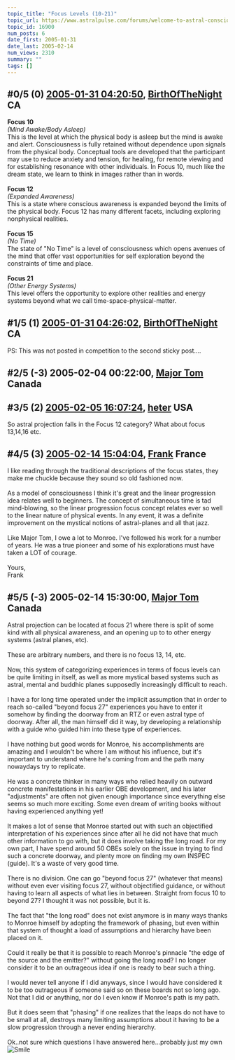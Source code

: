 ```yaml
---
topic_title: "Focus Levels (10-21)"
topic_url: https://www.astralpulse.com/forums/welcome-to-astral-consciousness!/focus-levels-10-21
topic_id: 16900
num_posts: 6
date_first: 2005-01-31
date_last: 2005-02-14
num_views: 2310
summary: ""
tags: []
---
```


## \#0/5 (0) [2005-01-31 04:20:50](https://www.astralpulse.com/forums/index.php?msg=146065), [BirthOfTheNight](https://www.astralpulse.com/forums/profile/?u=8198) CA ##
<section>
<b>
 Focus 10
</b>
<br>
<i>
 (Mind Awake/Body Asleep)
</i>
<br>
This is the level at which the physical body is asleep but the mind is awake and alert. Consciousness is fully retained without dependence upon signals from the physical body. Conceptual tools are developed that the participant may use to reduce anxiety and tension, for healing, for remote viewing and for establishing resonance with other individuals. In Focus 10, much like the dream state, we learn to think in images rather than in words.
<br>
<br>
<b>
 Focus 12
</b>
<br>
<i>
 (Expanded Awareness)
</i>
<br>
This is a state where conscious awareness is expanded beyond the limits of the physical body. Focus 12 has many different facets, including exploring nonphysical realities.
<br>
<br>
<b>
 Focus 15
</b>
<br>
<i>
 (No Time)
</i>
<br>
The state of "No Time" is a level of consciousness which opens avenues of the mind that offer vast opportunities for self exploration beyond the constraints of time and place.
<br>
<br>
<b>
 Focus 21
</b>
<br>
<i>
 (Other Energy Systems)
</i>
<br>
This level offers the opportunity to explore other realities and energy systems beyond what we call time-space-physical-matter.
</section>

## \#1/5 (1) [2005-01-31 04:26:02](https://www.astralpulse.com/forums/index.php?msg=146068), [BirthOfTheNight](https://www.astralpulse.com/forums/profile/?u=8198) CA ##
<section>
PS: This was not posted in competition to the second sticky post....
</section>

## \#2/5 (-3) 2005-02-04 00:22:00, [Major Tom](https://www.astralpulse.com/forums/profile/?u=1075) Canada ##
<section>
</section>

## \#3/5 (2) [2005-02-05 16:07:24](https://www.astralpulse.com/forums/index.php?msg=147325), [heter](https://www.astralpulse.com/forums/profile/?u=6469) USA ##
<section>
So astral projection falls in the Focus 12 category? What about focus 13,14,16 etc.
</section>

## \#4/5 (3) [2005-02-14 15:04:04](https://www.astralpulse.com/forums/index.php?msg=149341), [Frank](https://www.astralpulse.com/forums/profile/?u=359) France ##
<section>
I like reading through the traditional descriptions of the focus states, they make me chuckle because they sound so old fashioned now.
<br>
<br>
As a model of consciousness I think it's great and the linear progression idea relates well to beginners. The concept of simultaneous time is tad mind-blowing, so the linear progression focus concept relates ever so well to the linear nature of physical events. In any event, it was a definite improvement on the mystical notions of astral-planes and all that jazz.
<br>
<br>
Like Major Tom, I owe a lot to Monroe. I've followed his work for a number of years. He was a true pioneer and some of his explorations must have taken a LOT of courage.
<br>
<br>
Yours,
<br>
Frank
</section>

## \#5/5 (-3) 2005-02-14 15:30:00, [Major Tom](https://www.astralpulse.com/forums/profile/?u=1075) Canada ##
<section>
Astral projection can be located at focus 21 where there is split of some kind with all physical awareness, and an opening up to to other energy systems (astral planes, etc).
<br>
<br>
These are arbitrary numbers, and there is no focus 13, 14, etc.
<br>
<br>
Now, this system of categorizing experiences in terms of focus levels can be quite limiting in itself, as well as more mystical based systems such as astral, mental and buddhic planes supposedly increasingly difficult to reach.
<br>
<br>
I have a for long time operated under the implicit assumption that in order to reach so-called "beyond focus 27" experiences you have to enter it somehow by finding the doorway from an RTZ or even astral type of doorway. After all, the man himself did it way, by developing a relationship with a guide who guided him into these type of experiences.
<br>
<br>
I have nothing but good words for Monroe, his accomplishments are amazing and I wouldn't be where I am without his influence, but it's important to understand where he's coming from and the path many nowaydays try to replicate.
<br>
<br>
He was a concrete thinker in many ways who relied heavily on outward concrete manifestations in his earlier OBE development, and his later "adjustments" are often not given enough importance since everything else seems so much more exciting. Some even dream of writing books without having experienced anything yet!
<br>
<br>
It makes a lot of sense that Monroe started out with such an objectified interpretation of his experiences since after all he did not have that much other information to go with, but it does involve taking the long road. For my own part, I have spend around 50 OBEs solely on the issue in trying to find such a concrete doorway, and plenty more on finding my own INSPEC (guide). It's a waste of very good time.
<br>
<br>
There is no division. One can go "beyond focus 27" (whatever that means) without even ever visiting focus 27, without objectified guidance, or without having to learn all aspects of what lies in between. Straight from focus 10 to beyond 27? I thought it was not possible, but it is.
<br>
<br>
The fact that "the long road" does not exist anymore is in many ways thanks to Monroe himself by adopting the framework of phasing, but even within that system of thought a load of assumptions and hierarchy have been placed on it.
<br>
<br>
Could it really be that it is possible to reach Monroe's pinnacle "the edge of the source and the emitter?" without going the long road? I no longer consider it to be an outrageous idea if one is ready to bear such a thing.
<br>
<br>
I would never tell anyone if I did anyways, since I would have considered it to be too outrageous if someone said so on these boards not so long ago. Not that I did or anything, nor do I even know if Monroe's path is my path.
<br>
<br>
But it does seem that "phasing" if one realizes that the leaps do not have to be small at all, destroys many limiting assumptions about it having to be a slow progression through a never ending hierarchy.
<br>
<br>
Ok..not sure which questions I have answered here...probably just my own
<img alt="Smile" border="0" src="/web/20050216223118im_/http://www.astralpulse.com/forums/images/smiles/icon_smile.gif"/>
</section>
